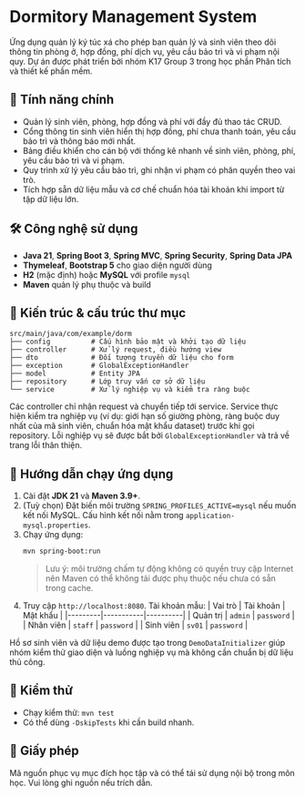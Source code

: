 # Dormitory Management System

Ứng dụng quản lý ký túc xá cho phép ban quản lý và sinh viên theo dõi thông tin phòng ở, hợp đồng, phí dịch vụ, yêu cầu bảo trì và vi phạm nội quy. Dự án được phát triển bởi nhóm K17 Group 3 trong học phần Phân tích và thiết kế phần mềm.

## 🎯 Tính năng chính
- Quản lý sinh viên, phòng, hợp đồng và phí với đầy đủ thao tác CRUD.
- Cổng thông tin sinh viên hiển thị hợp đồng, phí chưa thanh toán, yêu cầu bảo trì và thông báo mới nhất.
- Bảng điều khiển cho cán bộ với thống kê nhanh về sinh viên, phòng, phí, yêu cầu bảo trì và vi phạm.
- Quy trình xử lý yêu cầu bảo trì, ghi nhận vi phạm có phân quyền theo vai trò.
- Tích hợp sẵn dữ liệu mẫu và cơ chế chuẩn hóa tài khoản khi import từ tập dữ liệu lớn.

## 🛠️ Công nghệ sử dụng
- **Java 21**, **Spring Boot 3**, **Spring MVC**, **Spring Security**, **Spring Data JPA**
- **Thymeleaf**, **Bootstrap 5** cho giao diện người dùng
- **H2** (mặc định) hoặc **MySQL** với profile `mysql`
- **Maven** quản lý phụ thuộc và build

## 🧱 Kiến trúc & cấu trúc thư mục
```
src/main/java/com/example/dorm
├── config          # Cấu hình bảo mật và khởi tạo dữ liệu
├── controller      # Xử lý request, điều hướng view
├── dto             # Đối tượng truyền dữ liệu cho form
├── exception       # GlobalExceptionHandler
├── model           # Entity JPA
├── repository      # Lớp truy vấn cơ sở dữ liệu
└── service         # Xử lý nghiệp vụ và kiểm tra ràng buộc
```

Các controller chỉ nhận request và chuyển tiếp tới service. Service thực hiện kiểm tra nghiệp vụ (ví dụ: giới hạn số giường phòng, ràng buộc duy nhất của mã sinh viên, chuẩn hóa mật khẩu dataset) trước khi gọi repository. Lỗi nghiệp vụ sẽ được bắt bởi `GlobalExceptionHandler` và trả về trang lỗi thân thiện.

## 🚀 Hướng dẫn chạy ứng dụng
1. Cài đặt **JDK 21** và **Maven 3.9+**.
2. (Tuỳ chọn) Đặt biến môi trường `SPRING_PROFILES_ACTIVE=mysql` nếu muốn kết nối MySQL. Cấu hình kết nối nằm trong `application-mysql.properties`.
3. Chạy ứng dụng:
   ```bash
   mvn spring-boot:run
   ```
   > Lưu ý: môi trường chấm tự động không có quyền truy cập Internet nên Maven có thể không tải được phụ thuộc nếu chưa có sẵn trong cache.
4. Truy cập `http://localhost:8080`. Tài khoản mẫu:
   | Vai trò | Tài khoản | Mật khẩu |
   |---------|-----------|----------|
   | Quản trị | `admin` | `password` |
   | Nhân viên | `staff` | `password` |
   | Sinh viên | `sv01` | `password` |

Hồ sơ sinh viên và dữ liệu demo được tạo trong `DemoDataInitializer` giúp nhóm kiểm thử giao diện và luồng nghiệp vụ mà không cần chuẩn bị dữ liệu thủ công.

## 🧪 Kiểm thử
- Chạy kiểm thử: `mvn test`
- Có thể dùng `-DskipTests` khi cần build nhanh.

## 📄 Giấy phép
Mã nguồn phục vụ mục đích học tập và có thể tái sử dụng nội bộ trong môn học. Vui lòng ghi nguồn nếu trích dẫn.
